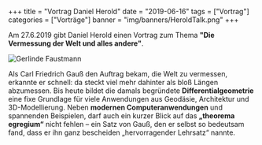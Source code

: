 +++
title = "Vortrag Daniel Herold"
date = "2019-06-16"
tags = ["Vortrag"]
categories = ["Vorträge"]
banner = "img/banners/HeroldTalk.png"
+++

Am 27.6.2019 gibt Daniel Herold einen Vortrag zum Thema <b>"Die Vermessung der Welt und alles andere"</b>.

![Gerlinde Faustmann](/img/talks/HeroldTalkGIF.gif)

Als Carl Friedrich Gauß den Auftrag bekam, die Welt zu vermessen, erkannte er schnell: da steckt viel mehr dahinter als bloß Längen abzumessen. Bis heute bildet die damals begründete <b>Differentialgeometrie</b> eine fixe Grundlage für viele Anwendungen aus Geodäsie, Architektur und 3D-Modellierung. Neben <b>modernen Computeranwendungen</b> und spannenden Beispielen, darf auch ein kurzer Blick auf das <b>„theorema egregium“</b> nicht fehlen – ein Satz von Gauß, den er selbst so bedeutsam fand, dass er ihn ganz bescheiden „hervorragender Lehrsatz“ nannte.
